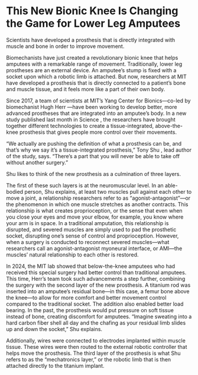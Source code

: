 # This New Bionic Knee Is Changing the Game for Lower Leg Amputees

Scientists have developed a prosthesis that is directly integrated with muscle and bone in order to improve movement. 

Biomechanists have just created a revolutionary bionic knee that helps amputees with a remarkable range of movement. Traditionally, lower leg prostheses are an external device. An amputee’s stump is fixed with a socket upon which a robotic limb is attached. But now, researchers at MIT have developed a prosthesis that is directly connected to a patient’s bone and muscle tissue, and it feels more like a part of their own body. 

Since 2017, a team of scientists at MIT’s Yang Center for Bionics—co-led by biomechanist Hugh Herr —have been working to develop better, more advanced prostheses that are integrated into an amputee’s body. In a new study published last month in Science , the researchers have brought together different technologies to create a tissue-integrated, above-the-knee prosthesis that gives people more control over their movements.

“We actually are pushing the definition of what a prosthesis can be, and that’s why we say it’s a tissue-integrated prosthesis,” Tony Shu , lead author of the study, says. “There’s a part that you will never be able to take off without another surgery.” 

Shu likes to think of the new prosthesis as a culmination of three layers.

The first of these such layers is at the neuromuscular level. In an able-bodied person, Shu explains, at least two muscles pull against each other to move a joint, a relationship researchers refer to as “agonist-antagonist”—or the phenomenon in which one muscle stretches as another contracts. This relationship is what creates proprioception, or the sense that even when you close your eyes and move your elbow, for example, you know where your arm is in space. 
In a traditional amputation, this relationship is disrupted, and severed muscles are simply used to pad the prosthetic socket, disrupting one’s sense of control and proprioception. However, when a surgery is conducted to reconnect severed muscles—what researchers call an agonist-antagonist myoneural interface, or AMI—the muscles’ natural relationship to each other is restored.  

In 2024, the MIT lab showed that below-the-knee amputees who had received this special surgery had better control  than traditional amputees. This time, Herr’s team took such advancements a step further, combining the surgery with the second layer of the new prosthesis. A titanium rod was inserted into an amputee’s residual bone—in this case, a femur bone above the knee—to allow for more comfort and better movement control compared to the traditional socket. The addition also enabled better load bearing. In the past, the prosthesis would put pressure on soft tissue instead of bone, creating discomfort for amputees. “Imagine sweating into a hard carbon fiber shell all day and the chafing as your residual limb slides up and down the socket,” Shu explains.

Additionally, wires were connected to electrodes implanted within muscle tissue. These wires were then routed to the external robotic controller that helps move the prosthesis. The third layer of the prosthesis is what Shu refers to as the “mechatronics layer,” or the robotic limb that is then attached directly to the titanium implant. 
